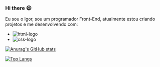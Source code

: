 ### Hi there :smile:
Eu sou o Igor, sou um programador Front-End, atualmente estou criando projetos e me desenvolvendo com:
 - <img src="https://img.shields.io/badge/HTML5-E34F26?style=for-the-badge&logo=html5&logoColor=white" alt="html-logo" />
 - <img src="https://img.shields.io/badge/CSS3-1572B6?style=for-the-badge&logo=css3&logoColor=white" alt="css-logo" />
 [![Anurag's GitHub stats](https://github-readme-stats.vercel.app/api?username=igoorfreire)](https://github.com/anuraghazra/github-readme-stats)



[![Top Langs](https://github-readme-stats.vercel.app/api/top-langs/?username=igoorfreire)](https://github.com/anuraghazra/github-readme-stats)

